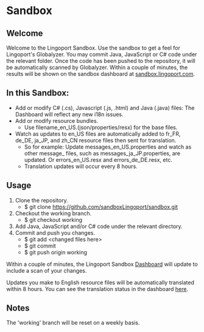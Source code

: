 # Sandbox

## Welcome
Welcome to the Lingoport Sandbox. Use the sandbox to get a feel for Lingoport's
Globalyzer. You may commit Java, JavaScript or C# code under the relevant
folder. Once the code has been pushed to the repository, it will be
automatically scanned by Globalyzer. Within a couple of minutes, the results
will be shown on the sandbox dashboard at [sandbox.lingoport.com](http://sandbox.lingoport.com/dashboard/index?id=Lingoport.Sandbox%3Ascan).

## In this Sandbox:

+ Add or modify C# (.cs), Javascript (.js, .html) and Java (.java) files: The Dashboard will reflect any new i18n issues.
+ Add or modify resource bundles.
  + Use filename\_en\_US.(json/properties/resx) for the base files.
+ Watch as updates to en\_US files are automatically added to fr\_FR, de\_DE, ja\_JP, and zh\_CN resource files then sent for translation.
  + So for example: Update messages\_en\_US.properties and watch as other message\_ files, such as messages\_ja\_JP.properties, are updated. Or errors\_en\_US.resx and errors\_de\_DE.resx, etc.
  + Translation updates will occur every 8 hours.

## Usage

1. Clone the repository.
   * $ git clone https://github.com/sandboxLingoport/sandbox.git
2. Checkout the working branch.
   * $ git checkout working
3. Add Java, JavaScript and/or C# code under the relevant directory.
4. Commit and push you changes.
   * $ git add &lt;changed files here&gt;
   * $ git commit
   * $ git push origin working

Within a couple of minutes, the Lingoport Sandbox
[Dashboard](http://sandbox.lingoport.com/dashboard/index?id=Lingoport.Sandbox%3Ascan) will update to include a scan of your changes.

Updates you make to English resource files will be automatically translated within 8 hours. You can see the translation status in the dashboard [here](http://sandbox.lingoport.com/dashboard/index?id=Lingoport.Sandbox:scan&did=6).

## Notes

The 'working' branch will be reset on a weekly basis.
